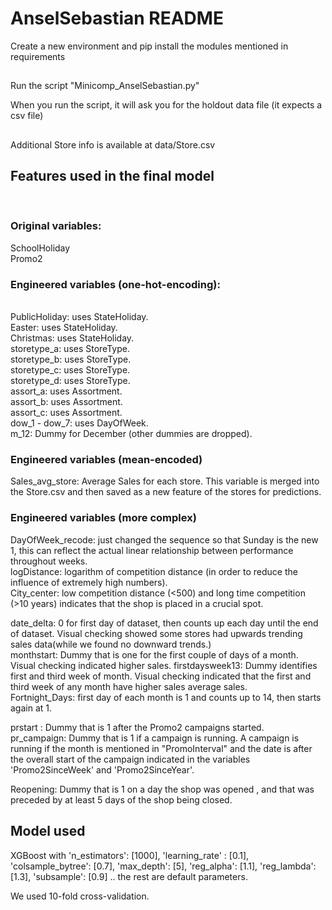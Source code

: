 # AnselSebastian README

Create a new environment and pip install the modules mentioned in requirements<br/>

##
Run the script "Minicomp_AnselSebastian.py"<br/>

When you run the script, it will ask you for the holdout data file (it expects a csv file)<br/>

##
Additional Store info is available at data/Store.csv<br/>


## Features used in the final model
<br/>

### Original variables:
SchoolHoliday <br>
Promo2


### Engineered variables (one-hot-encoding):<br/>
<br/>
PublicHoliday:          uses StateHoliday. <br/>
Easter:                uses StateHoliday. <br/>
Christmas:             uses StateHoliday. <br/>
storetype_a:           uses StoreType. <br/>
storetype_b:           uses StoreType. <br/>
storetype_c:           uses StoreType. <br/>
storetype_d:           uses StoreType. <br/>
assort_a:              uses Assortment. <br/>
assort_b:              uses Assortment. <br/>
assort_c:              uses Assortment. <br/>
dow_1 - dow_7:         uses DayOfWeek. <br/>
m_12:                 Dummy for December (other dummies are dropped). <br/>


### Engineered variables (mean-encoded)<br/>
Sales_avg_store:       Average Sales for each store. This variable is merged into the Store.csv and then saved as a new feature of the stores for predictions. <br/>

### Engineered variables (more complex)<br/>
DayOfWeek_recode:       just changed the sequence so that Sunday is the new 1, this can reflect the actual linear relationship between performance throughout weeks. <br/>
logDistance:           logarithm of competition distance (in order to reduce the influence of extremely high numbers). <br/>
City_center:            low competition distance (<500) and long time competition (>10 years) indicates that the shop is placed in a crucial spot. <br/>


date_delta:            0 for first day of dataset, then counts up each day until the end of dataset. Visual checking showed some stores had upwards trending sales data(while we found no downward trends.)<br/>
monthstart:          Dummy that is one for the first couple of days of a month. Visual checking indicated higher sales.
firstdaysweek13:       Dummy identifies first and third week of month. Visual checking indicated that the first and third week of any month have higher sales average sales. <br/>
Fortnight_Days:        first day of each month is 1 and counts up to 14, then starts again at 1. <br/>


prstart :              Dummy that is 1 after the Promo2 campaigns started. <br/>
pr_campaign:          Dummy that is 1 if a campaign is running. A campaign is running if the month is mentioned in "PromoInterval" and the date is
                        after the overall start of the campaign indicated in the variables 'Promo2SinceWeek' and 'Promo2SinceYear'. <br/>
                       
Reopening:          Dummy that is 1 on a day the shop was opened , and that was preceded by at least 5 days of the shop being closed. <br/>

## Model used

XGBoost with
    'n_estimators': [1000],
    'learning_rate' : [0.1],
    'colsample_bytree': [0.7],
    'max_depth': [5],
    'reg_alpha': [1.1],
    'reg_lambda': [1.3],
    'subsample': [0.9]
.. the rest are default parameters.

We used 10-fold cross-validation.



